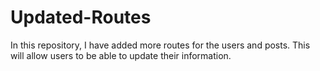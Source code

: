 # Updated-Routes

In this repository, I have added more routes for the users and posts. This will allow users to be able to update their information.
